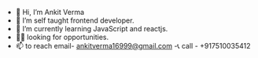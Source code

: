 - 👋 Hi, I’m  Ankit Verma 
- 👀 I’m  self taught frontend developer.
- 🌱 I’m currently learning JavaScript and reactjs.
- 👩‍💻 looking for opportunities. 
- 📫  to reach email- ankitverma16999@gmail.com
-📞   call - +917510035412

<!---
ankit160999/ankit160999 is a ✨ special ✨ repository because its `README.md` (this file) appears on your GitHub profile.
You can click the Preview link to take a look at your changes.
--->
